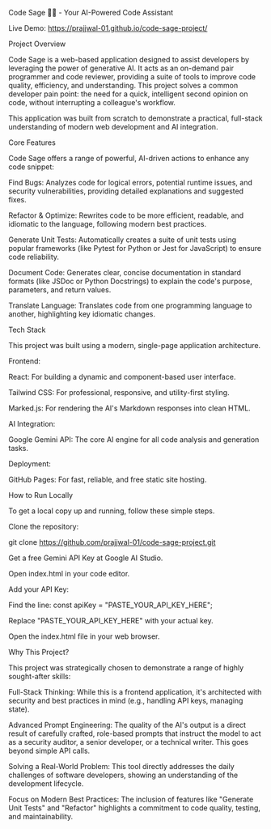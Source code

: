 Code Sage 🧙‍♂️ - Your AI-Powered Code Assistant

Live Demo: https://prajjwal-01.github.io/code-sage-project/

Project Overview

Code Sage is a web-based application designed to assist developers by leveraging the power of generative AI. It acts as an on-demand pair programmer and code reviewer, providing a suite of tools to improve code quality, efficiency, and understanding. This project solves a common developer pain point: the need for a quick, intelligent second opinion on code, without interrupting a colleague's workflow.

This application was built from scratch to demonstrate a practical, full-stack understanding of modern web development and AI integration.

Core Features

Code Sage offers a range of powerful, AI-driven actions to enhance any code snippet:

Find Bugs: Analyzes code for logical errors, potential runtime issues, and security vulnerabilities, providing detailed explanations and suggested fixes.

Refactor & Optimize: Rewrites code to be more efficient, readable, and idiomatic to the language, following modern best practices.

Generate Unit Tests: Automatically creates a suite of unit tests using popular frameworks (like Pytest for Python or Jest for JavaScript) to ensure code reliability.

Document Code: Generates clear, concise documentation in standard formats (like JSDoc or Python Docstrings) to explain the code's purpose, parameters, and return values.

Translate Language: Translates code from one programming language to another, highlighting key idiomatic changes.


Tech Stack

This project was built using a modern, single-page application architecture.

Frontend:

React: For building a dynamic and component-based user interface.

Tailwind CSS: For professional, responsive, and utility-first styling.

Marked.js: For rendering the AI's Markdown responses into clean HTML.

AI Integration:

Google Gemini API: The core AI engine for all code analysis and generation tasks.

Deployment:

GitHub Pages: For fast, reliable, and free static site hosting.

How to Run Locally

To get a local copy up and running, follow these simple steps.

Clone the repository:

git clone https://github.com/prajjwal-01/code-sage-project.git

Get a free Gemini API Key at Google AI Studio.

Open index.html in your code editor.

Add your API Key:

Find the line: const apiKey = "PASTE_YOUR_API_KEY_HERE";

Replace "PASTE_YOUR_API_KEY_HERE" with your actual key.

Open the index.html file in your web browser.

Why This Project? 

This project was strategically chosen to demonstrate a range of highly sought-after skills:

Full-Stack Thinking: While this is a frontend application, it's architected with security and best practices in mind (e.g., handling API keys, managing state).

Advanced Prompt Engineering: The quality of the AI's output is a direct result of carefully crafted, role-based prompts that instruct the model to act as a security auditor, a senior developer, or a technical 
writer. This goes beyond simple API calls.

Solving a Real-World Problem: This tool directly addresses the daily challenges of software developers, showing an understanding of the development lifecycle.

Focus on Modern Best Practices: The inclusion of features like "Generate Unit Tests" and "Refactor" highlights a commitment to code quality, testing, and maintainability.
